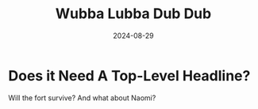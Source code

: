 ﻿---
title: "Wubba Lubba Dub Dub"
date: 2024-08-29
---

# Does it Need A Top-Level Headline?

Will the fort survive? And what about Naomi? 
